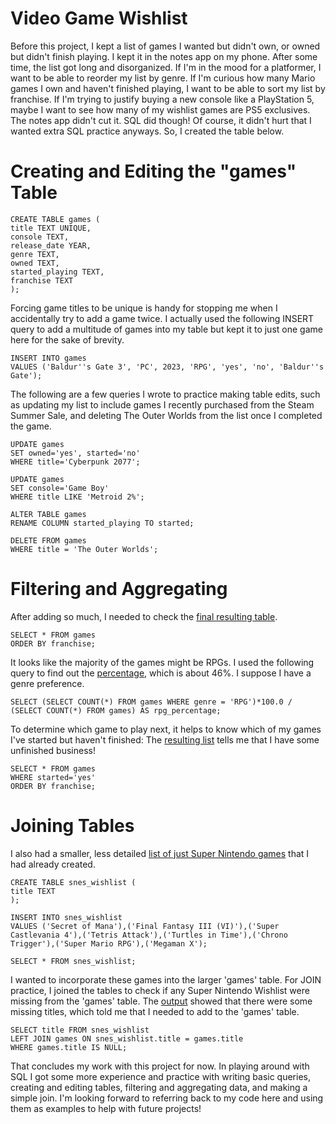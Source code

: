 # Video Game Wishlist

Before this project, I kept a list of games I wanted but didn't own, or owned but didn't finish playing. I kept it in the notes app on my phone. After some time, the list got long and disorganized. If I'm in the mood for a platformer, I want to be able to reorder my list by genre. If I'm curious how many Mario games I own and haven't finished playing, I want to be able to sort my list by franchise. If I'm trying to justify buying a new console like a PlayStation 5, maybe I want to see how many of my wishlist games are PS5 exclusives. The notes app didn't cut it. SQL did though! Of course, it didn't hurt that I wanted extra SQL practice anyways. So, I created the table below.

# Creating and Editing the "games" Table

    CREATE TABLE games (
    title TEXT UNIQUE,
    console TEXT,
    release_date YEAR,
    genre TEXT,
    owned TEXT,
    started_playing TEXT,
    franchise TEXT
    );

Forcing game titles to be unique is handy for stopping me when I accidentally try to add a game twice. I actually used the following INSERT query to add a multitude of games into my table but kept it to just one game here for the sake of brevity.

    INSERT INTO games
    VALUES ('Baldur''s Gate 3', 'PC', 2023, 'RPG', 'yes', 'no', 'Baldur''s Gate');

The following are a few queries I wrote to practice making table edits, such as updating my list to include games I recently purchased from the Steam Summer Sale, and deleting The Outer Worlds from the list once I completed the game.

    UPDATE games
    SET owned='yes', started='no'
    WHERE title='Cyberpunk 2077';

    UPDATE games
    SET console='Game Boy'
    WHERE title LIKE 'Metroid 2%';

    ALTER TABLE games
    RENAME COLUMN started_playing TO started;

    DELETE FROM games
    WHERE title = 'The Outer Worlds';

# Filtering and Aggregating 

After adding so much, I needed to check the [final resulting table](https://github.com/mwdemos/Data-Analysis-Portfolio/blob/main/Video%20Game%20Wishlist/SQL%20Code%20Outputs/VideoGameWishlist_games_output_orderByFranchise.pdf).

    SELECT * FROM games
    ORDER BY franchise;

It looks like the majority of the games might be RPGs. I used the following query to find out the [percentage](https://github.com/mwdemos/Data-Analysis-Portfolio/blob/main/Video%20Game%20Wishlist/SQL%20Code%20Outputs/VideoGameWishlist_games_output_rpg_percentage.pdf), which is about 46%. I suppose I have a genre preference.

    SELECT (SELECT COUNT(*) FROM games WHERE genre = 'RPG')*100.0 / (SELECT COUNT(*) FROM games) AS rpg_percentage;

To determine which game to play next, it helps to know which of my games I've started but haven't finished: The [resulting list](https://github.com/mwdemos/Data-Analysis-Portfolio/blob/main/Video%20Game%20Wishlist/SQL%20Code%20Outputs/VideoGameWishlist_games_output_started.pdf) tells me that I have some unfinished business!

    SELECT * FROM games
    WHERE started='yes'
    ORDER BY franchise;

# Joining Tables

I also had a smaller, less detailed [list of just Super Nintendo games](https://github.com/mwdemos/Data-Analysis-Portfolio/blob/main/Video%20Game%20Wishlist/SQL%20Code%20Outputs/VideoGameWishlist_snes_wishlist_output.pdf) that I had already created.

    CREATE TABLE snes_wishlist (
    title TEXT
    );

    INSERT INTO snes_wishlist
    VALUES ('Secret of Mana'),('Final Fantasy III (VI)'),('Super Castlevania 4'),('Tetris Attack'),('Turtles in Time'),('Chrono Trigger'),('Super Mario RPG'),('Megaman X');

    SELECT * FROM snes_wishlist;

I wanted to incorporate these games into the larger 'games' table. For JOIN practice, I joined the tables to check if any Super Nintendo Wishlist were missing from the 'games' table. The [output](https://github.com/mwdemos/Data-Analysis-Portfolio/blob/main/Video%20Game%20Wishlist/SQL%20Code%20Outputs/VideoGameWishlist_games_snes_wishlist_join.pdf) showed that there were some missing titles, which told me that I needed to add to the 'games' table.

    SELECT title FROM snes_wishlist
    LEFT JOIN games ON snes_wishlist.title = games.title
    WHERE games.title IS NULL;

That concludes my work with this project for now. In playing around with SQL I got some more experience and practice with writing basic queries, creating and editing tables, filtering and aggregating data, and making a simple join. I'm looking forward to referring back to my code here and using them as examples to help with future projects!
